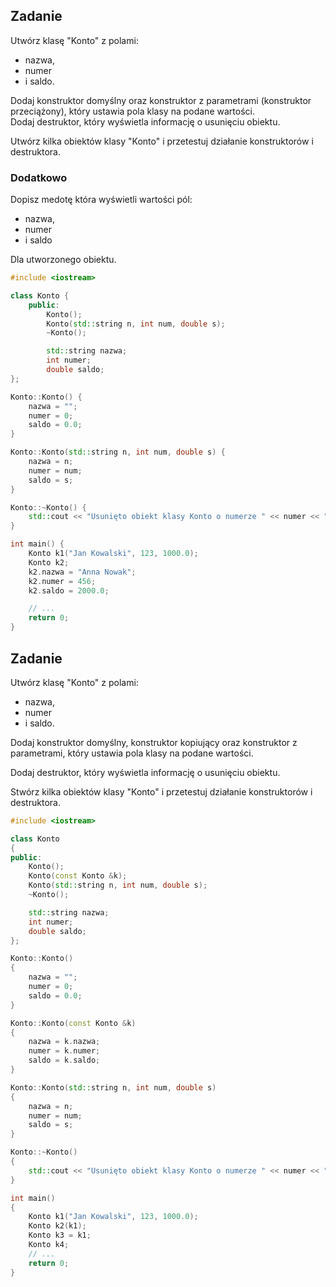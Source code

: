 ## Zadanie

Utwórz klasę "Konto" z polami: 
- nazwa, 
- numer 
- i saldo.

Dodaj konstruktor domyślny oraz konstruktor z parametrami (konstruktor przeciążony), który ustawia pola klasy na podane wartości.  
Dodaj destruktor, który wyświetla informację o usunięciu obiektu.

Utwórz kilka obiektów klasy "Konto" i przetestuj działanie konstruktorów i destruktora.

### Dodatkowo
Dopisz medotę która wyświetli wartości pól:
- nazwa, 
- numer 
- i saldo 

Dla utworzonego obiektu.

```cpp
#include <iostream>

class Konto {
    public:
        Konto();
        Konto(std::string n, int num, double s);
        ~Konto();

        std::string nazwa;
        int numer;
        double saldo;
};

Konto::Konto() {
    nazwa = "";
    numer = 0;
    saldo = 0.0;
}

Konto::Konto(std::string n, int num, double s) {
    nazwa = n;
    numer = num;
    saldo = s;
}

Konto::~Konto() {
    std::cout << "Usunięto obiekt klasy Konto o numerze " << numer << "\n";
}

int main() {
    Konto k1("Jan Kowalski", 123, 1000.0);
    Konto k2;
    k2.nazwa = "Anna Nowak";
    k2.numer = 456;
    k2.saldo = 2000.0;

    // ...
    return 0;
}
```

## Zadanie

Utwórz klasę "Konto" z polami: 
- nazwa, 
- numer 
- i saldo.

Dodaj konstruktor domyślny, konstruktor kopiujący oraz konstruktor z parametrami, który ustawia pola klasy na podane wartości.

Dodaj destruktor, który wyświetla informację o usunięciu obiektu.

Stwórz kilka obiektów klasy "Konto" i przetestuj działanie konstruktorów i destruktora.

```cpp
#include <iostream>

class Konto
{
public:
    Konto();
    Konto(const Konto &k);
    Konto(std::string n, int num, double s);
    ~Konto();

    std::string nazwa;
    int numer;
    double saldo;
};

Konto::Konto()
{
    nazwa = "";
    numer = 0;
    saldo = 0.0;
}

Konto::Konto(const Konto &k)
{
    nazwa = k.nazwa;
    numer = k.numer;
    saldo = k.saldo;
}

Konto::Konto(std::string n, int num, double s)
{
    nazwa = n;
    numer = num;
    saldo = s;
}

Konto::~Konto()
{
    std::cout << "Usunięto obiekt klasy Konto o numerze " << numer << "\n";
}

int main()
{
    Konto k1("Jan Kowalski", 123, 1000.0);
    Konto k2(k1);
    Konto k3 = k1;
    Konto k4;
    // ...
    return 0;
}

```
